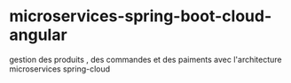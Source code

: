 # microservices-spring-boot-cloud-angular
gestion des produits , des commandes et des paiments avec l'architecture microservices spring-cloud
